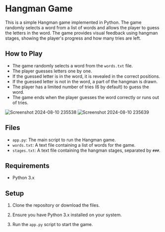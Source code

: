 # Hangman Game

This is a simple Hangman game implemented in Python. The game randomly selects a word from a list of words and allows the player to guess the letters in the word. The game provides visual feedback using hangman stages, showing the player's progress and how many tries are left.

## How to Play

- The game randomly selects a word from the `words.txt` file.
- The player guesses letters one by one.
- If the guessed letter is in the word, it is revealed in the correct positions.
- If the guessed letter is not in the word, a part of the hangman is drawn.
- The player has a limited number of tries (6 by default) to guess the word.
- The game ends when the player guesses the word correctly or runs out of tries.

![Screenshot 2024-08-10 235538](https://github.com/user-attachments/assets/6cd22112-0a99-4021-82c6-ae644c08582a)
![Screenshot 2024-08-10 235639](https://github.com/user-attachments/assets/eb6f0935-63d8-400b-9e37-3cd214924a3e)

## Files
- `app.py`: The main script to run the Hangman game.
- `words.txt`: A text file containing a list of words for the game.
- `stages.txt`: A text file containing the hangman stages, separated by `###`.

## Requirements

- Python 3.x

## Setup

1. Clone the repository or download the files.

2. Ensure you have Python 3.x installed on your system.

3. Run the `app.py` script to start the game.


